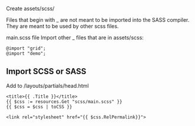 Create assets/scss/

Files that begin with _ are not meant to be imported into the SASS compiler. They are meant to be used by other scss files.

main.scss file Import other _ files that are in assets/scss:
```
@import "grid";
@import "demo";
```
## Import SCSS or SASS

Add to /layouts/partials/head.html

```
<title>{{ .Title }}</title>
{{ $css := resources.Get "scss/main.scss" }}
{{ $css = $css | toCSS }}

<link rel="stylesheet" href="{{ $css.RelPermalink}}">
```



